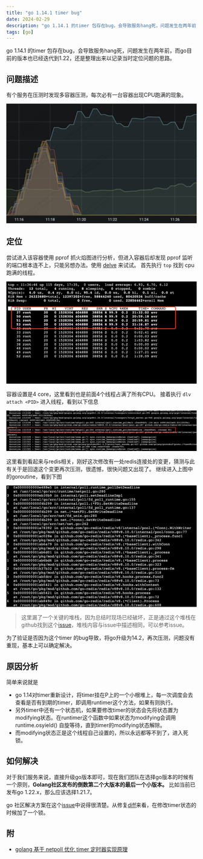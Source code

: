 ```yaml
---
title: "go 1.14.1 timer bug"
date: 2024-02-29
description: "go 1.14.1 的timer 包存在bug，会导致服务hang死，问题发生在两年前，而go目前的版本也已经迭代到1.22，还是整理出来以记录当时定位问题的思路。"
tags: [go]
---
```


go 1.14.1 的timer 包存在bug，会导致服务hang死，问题发生在两年前，而go目前的版本也已经迭代到1.22，还是整理出来以记录当时定位问题的思路。

## 问题描述
有个服务在压测时发现多容器压测，每次必有一台容器出现CPU跑满的现象。

![Pasted image 20240228145604.png](https://raw.githubusercontent.com/zhiqli/imgs/main/Pasted%20image%2020240228145604.png)

## 定位
尝试进入该容器使用 pprof 抓火焰图进行分析，但进入容器后却发现 pprof 监听的端口根本连不上，只能另想办法。使用 [delve](https://github.com/go-delve/delve) 来试试。
首先执行 `top` 找到 cpu 跑满的线程。

![Pasted image 20240228151019.png](https://raw.githubusercontent.com/zhiqli/imgs/main/Pasted%20image%2020240228151019.png)

容器设置是4 core，这里看到也是前面4个线程占满了所有CPU。
接着执行 `dlv attach <PID>` 进入线程，看到以下信息

![Pasted image 20240228151356.png](https://raw.githubusercontent.com/zhiqli/imgs/main/Pasted%20image%2020240228151356.png)

这里看到看起来与redis相关，刚好这次修改有一处redis连接处的变更，猜测与此有关于是回退这个变更再次压测，很遗憾，很快问题又出现了。
继续进入上图中的goroutine，看到下图

![Pasted image 20240228151840.png](https://raw.githubusercontent.com/zhiqli/imgs/main/Pasted%20image%2020240228151840.png)

> 这里漏了一个关键的堆栈，因为总结时现场已经破坏，正是通过这个堆栈在github找到这个[issue](https://github.com/golang/go/issues/38023)，堆栈内容与issue中描述相同，可以参考issue。

为了验证是否因为这个timer 的bug导致，将go升级为14.2，再次压测，问题没有重现，基本上可以确定解决。

## 原因分析
简单来说就是
- go 1.14对timer重新设计，将timer挂在P上的一个小根堆上，每一次调度会去查看是否有到期的timer，即调用runtimer这个方法，如果有则执行。
- 另外timer中还有一个状态机，如果要修改timer的状态会先将状态置为modifying状态。在runtimer这个函数中如果状态为modifying会调用runtime.osyield() 自旋等待，直到timer的modifying状态解除。
- 而modifying状态正是这个线程自己设置的，所以永远都等不到了，进入死锁。

## 如何解决
对于我们服务来说，直接升级go版本即可，现在我们团队在选择go版本的时候有一个原则，**Golang社区发布的倒数第二个大版本的最后一个小版本。** 比如当前已发布go 1.22.x，那么应该选择1.21.7。

go 社区解决方案在这个[issue](https://github.com/golang/go/issues/38070)中说得很清楚。从修复[diff](https://github.com/golang/go/commit/b43b463d8fd3b15e9feb5156ff13b51ffa6f4599)来看，在修改timer状态的时候加了一个锁。

## 附
- [golang 基于 netpoll 优化 timer 定时器实现原理](https://xiaorui.cc/archives/6483)